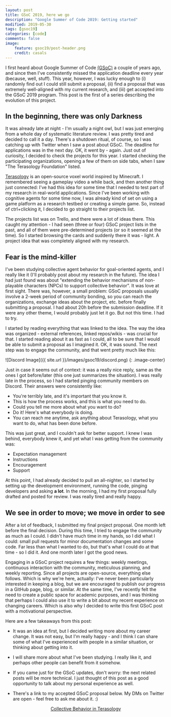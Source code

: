 ```yaml
---
layout: post
title: GSoC 2019, here we go
description: "Google Summer of Code 2019: Getting started"
modified: 2019-05-30
tags: [gsoc19]
categories: [code]
comments: false
image:
    feature: gsoc19/post-header.png
    credit: casals    
---
```


I first heard about Google Summer of Code <abbr title="Google Summer of Code">[(GSoC)](https://summerofcode.withgoogle.com/)</abbr> a couple of years ago, and since then I've consistently missed the application deadline every year (because, well, stuff). This year, however, I was lucky enough to (i) randomly find out I could still submit a proposal, (ii) find a proposal that was extremely well-aligned with my current research, and (iii) get accepted into the GSoC 2019 program. This post is the first of a series describing the evolution of this project.

<!-- more -->

## In the beginning, there was only Darkness

It was already late at night - I'm usually a night owl, but I was just emerging from a whole day of systematic literature review. I was pretty tired and decided to call it a day. There's a shutdown ritual, of course, so I was catching up with Twitter when I saw a post about GSoC. The deadline for applications was in the next day. OK, it went by - again. Just out of curiosity, I decided to check the projects for this year. I started checking the participating organizations, opening a few of them on side tabs, when I saw "The Terasology Foundation" listed. 

[Terasology](https://terasology.org/) is an open-source voxel world inspired by Minecraft. I remembered seeing a gameplay video a while back, and then another thing just connected: I've had this idea for some time that I needed to test part of my research in real-world applications. Since I've been working with cognitive agents for some time now, I was already kind of set on using a game platform as a research testbed or creating a simple game. So, instead of ctrl+clicking it, I decided to go straight to their projects list.

The projects list was on Trello, and there were a lot of ideas there. This caught my attention - I had seen (three or four) GSoC project lists in the past, and all of them were pre-determined projects (or so it seemed at the time). So I started browsing the cards and suddenly there it was - light. A project idea that was completely aligned with my research.

## Fear is the mind-killer

I've been studying collective agent behavior for goal-oriented agents, and I really like it (I'll probably post about my research in the future). The idea I had just found was about "extending the behavior mechanisms of non-playable characters (NPCs) to support collective behavior". It was love at first sight. There was, however, a small problem: GSoC proposals usually involve a 2-week period of community bonding, so you can reach the organizations, exchange ideas about the project, etc. before finally submitting a proposal. I had about 20h before the submission deadline. If it were any other theme, I would probably just let it go. But not this time. I had to try. 

I started by reading everything that was linked to the idea. The way the idea was organized - external references, linked repos/wikis - was crucial for that. I started reading about it as fast as I could, all to be sure that I would be able to submit a proposal as I imagined it. OK, it was sound. The next step was to engage the community, and that went pretty much like this:

![Discord Image]({{ site.url }}/images/gsoc19/discord.png)
{: .image-center}

Just in case it seems out of context: it was a really nice reply, same as the ones I got before/later (this one just summarizes the situation). I was really late in the process, so I had started pinging community members on Discord. Their answers were consistently like:

* You're terribly late, and it's important that you know it.
* This is how the process works, and this is what you need to do.
* Could you tell me more about what you want to do?
* Do it! Here's what everybody is doing. 
* You can reach me anytime, ask anything about Terasology, what you want to do, what has been done before.

This was just great, and I couldn't ask for better support. I knew I was behind, everybody knew it, and yet what I was getting from the community was:

* Expectation management
* Instructions
* Encouragement
* Support

At this point, I had already decided to pull an all-nighter, so I started by setting up the development environment, running the code, pinging developers and asking **a lot**. In the morning, I had my first proposal fully drafted and posted for review. I was really tired and really happy.

## We see in order to move; we move in order to see

After a lot of feedback, I submitted my final project proposal. One month left before the final decision. During this time, I tried to engage the community as much as I could. I didn't have much time in my hands, so I did what I could: small pull requests for minor documentation changes and some code. Far less than what I wanted to do, but that's what I could do at that time - so I did it. And one month later I got the good news.

Engaging in a GSoC project requires a few things: weekly meetings, continuous interaction with the community, meticulous planning, and weekly reporting. Since all projects are open-source, everything else follows. Which is why we're here, actually: I've never been particularly interested in keeping a blog, but we are encouraged to publish our progress in a GitHub page, blog, or similar. At the same time, I've recently felt the need to create a public space for academic purposes, and I was thinking that perhaps I could also use it to write a bit about my recent experience on changing careers. Which is also why I decided to write this first GSoC post with a motivational perspective.

Here are a few takeaways from this post:

* It was an idea at first, but I decided writing more about my career change. It was not easy, but I'm really happy - and I think I can share some of what I've experienced with people in a similar situation, or thinking about getting into it.

* I will share more about what I've been studying. I really like it, and perhaps other people can benefit from it somehow.

* If you came just for the GSoC updates, don't worry: the next related posts will be more technical. I just thought of this post as a good opportunity to talk about my personal experience as well.

* There's a link to my accepted GSoC proposal below. My DMs on Twitter are open - feel free to ask me about it. :)

<div markdown="0" align="center"><a href="{{ site.url }}/docs/gsoc19/GSoC 2019 - Arthur Casals.pdf" class="btn btn-success">Collective Behavior in Terasology</a></div>
